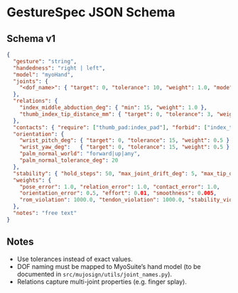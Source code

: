 # GestureSpec JSON Schema

## Schema v1
```json
{
  "gesture": "string",
  "handedness": "right | left",
  "model": "myoHand",
  "joints": {
    "<dof_name>": { "target": 0, "tolerance": 10, "weight": 1.0, "mode": "value|min|max|range" }
  },
  "relations": {
    "index_middle_abduction_deg": { "min": 15, "weight": 1.0 },
    "thumb_index_tip_distance_mm": { "target": 0, "tolerance": 3, "weight": 1.0 }
  },
  "contacts": { "require": ["thumb_pad:index_pad"], "forbid": ["index_tip:palm"] },
  "orientation": {
    "wrist_pitch_deg": { "target": 0, "tolerance": 15, "weight": 0.5 },
    "wrist_yaw_deg":   { "target": 0, "tolerance": 15, "weight": 0.5 },
    "palm_normal_world": "forward|up|any",
    "palm_normal_tolerance_deg": 20
  },
  "stability": { "hold_steps": 50, "max_joint_drift_deg": 5, "max_tip_drift_mm": 5 },
  "weights": {
    "pose_error": 1.0, "relation_error": 1.0, "contact_error": 1.0,
    "orientation_error": 0.5, "effort": 0.01, "smoothness": 0.005,
    "rom_violation": 1000.0, "tendon_violation": 1000.0, "stability_violation": 100.0
  },
  "notes": "free text"
}
```

## Notes
- Use tolerances instead of exact values.
- DOF naming must be mapped to MyoSuite’s hand model (to be documented in `src/mujosign/utils/joint_names.py`).
- Relations capture multi-joint properties (e.g. finger splay).
